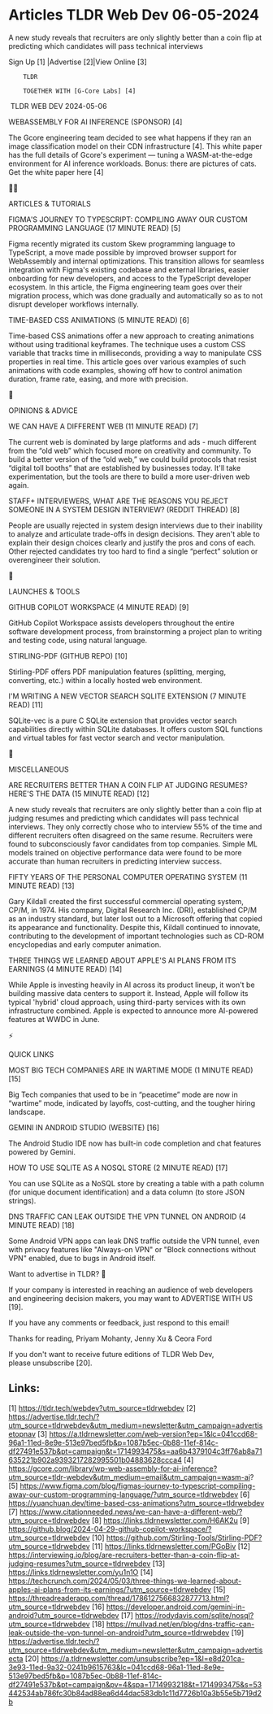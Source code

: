 # Articles TLDR Web Dev 06-05-2024

A new study reveals that recruiters are only slightly better than a
coin flip at predicting which candidates will pass technical
interviews  

 Sign Up [1] |Advertise [2]|View Online [3] 

		TLDR 

		TOGETHER WITH [G-Core Labs] [4]

 TLDR WEB DEV 2024-05-06

 WEBASSEMBLY FOR AI INFERENCE (SPONSOR) [4] 

 The Gcore engineering team decided to see what happens if they ran an
image classification model on their CDN infrastructure [4]. This white
paper has the full details of Gcore's experiment — tuning a
WASM-at-the-edge environment for AI inference workloads. Bonus: there
are pictures of cats. Get the white paper here [4] 

🧑‍💻 

ARTICLES & TUTORIALS

 FIGMA'S JOURNEY TO TYPESCRIPT: COMPILING AWAY OUR CUSTOM PROGRAMMING
LANGUAGE (17 MINUTE READ) [5] 

 Figma recently migrated its custom Skew programming language to
TypeScript, a move made possible by improved browser support for
WebAssembly and internal optimizations. This transition allows for
seamless integration with Figma's existing codebase and external
libraries, easier onboarding for new developers, and access to the
TypeScript developer ecosystem. In this article, the Figma engineering
team goes over their migration process, which was done gradually and
automatically so as to not disrupt developer workflows internally. 

 TIME-BASED CSS ANIMATIONS (5 MINUTE READ) [6] 

 Time-based CSS animations offer a new approach to creating animations
without using traditional keyframes. The technique uses a custom CSS
variable that tracks time in milliseconds, providing a way to
manipulate CSS properties in real time. This article goes over various
examples of such animations with code examples, showing off how to
control animation duration, frame rate, easing, and more with
precision. 

🧠 

OPINIONS & ADVICE

 WE CAN HAVE A DIFFERENT WEB (11 MINUTE READ) [7] 

 The current web is dominated by large platforms and ads - much
different from the “old web” which focused more on creativity and
community. To build a better version of the “old web,” we could
build protocols that resist “digital toll booths” that are
established by businesses today. It'll take experimentation, but the
tools are there to build a more user-driven web again. 

 STAFF+ INTERVIEWERS, WHAT ARE THE REASONS YOU REJECT SOMEONE IN A
SYSTEM DESIGN INTERVIEW? (REDDIT THREAD) [8] 

 People are usually rejected in system design interviews due to their
inability to analyze and articulate trade-offs in design decisions.
They aren't able to explain their design choices clearly and justify
the pros and cons of each. Other rejected candidates try too hard to
find a single “perfect” solution or overengineer their solution. 

🚀 

LAUNCHES & TOOLS

 GITHUB COPILOT WORKSPACE (4 MINUTE READ) [9] 

 GitHub Copilot Workspace assists developers throughout the entire
software development process, from brainstorming a project plan to
writing and testing code, using natural language. 

 STIRLING-PDF (GITHUB REPO) [10] 

 Stirling-PDF offers PDF manipulation features (splitting, merging,
converting, etc.) within a locally hosted web environment. 

 I'M WRITING A NEW VECTOR SEARCH SQLITE EXTENSION (7 MINUTE READ) [11]


 SQLite-vec is a pure C SQLite extension that provides vector search
capabilities directly within SQLite databases. It offers custom SQL
functions and virtual tables for fast vector search and vector
manipulation. 

🎁 

MISCELLANEOUS

 ARE RECRUITERS BETTER THAN A COIN FLIP AT JUDGING RESUMES? HERE'S THE
DATA (15 MINUTE READ) [12] 

 A new study reveals that recruiters are only slightly better than a
coin flip at judging resumes and predicting which candidates will pass
technical interviews. They only correctly chose who to interview 55%
of the time and different recruiters often disagreed on the same
resume. Recruiters were found to subconsciously favor candidates from
top companies. Simple ML models trained on objective performance data
were found to be more accurate than human recruiters in predicting
interview success. 

 FIFTY YEARS OF THE PERSONAL COMPUTER OPERATING SYSTEM (11 MINUTE
READ) [13] 

 Gary Kildall created the first successful commercial operating
system, CP/M, in 1974. His company, Digital Research Inc. (DRI),
established CP/M as an industry standard, but later lost out to a
Microsoft offering that copied its appearance and functionality.
Despite this, Kildall continued to innovate, contributing to the
development of important technologies such as CD-ROM encyclopedias and
early computer animation. 

 THREE THINGS WE LEARNED ABOUT APPLE'S AI PLANS FROM ITS EARNINGS (4
MINUTE READ) [14] 

 While Apple is investing heavily in AI across its product lineup, it
won't be building massive data centers to support it. Instead, Apple
will follow its typical 'hybrid' cloud approach, using third-party
services with its own infrastructure combined. Apple is expected to
announce more AI-powered features at WWDC in June. 

⚡ 

QUICK LINKS

 MOST BIG TECH COMPANIES ARE IN WARTIME MODE (1 MINUTE READ) [15] 

 Big Tech companies that used to be in “peacetime” mode are now in
“wartime” mode, indicated by layoffs, cost-cutting, and the
tougher hiring landscape. 

 GEMINI IN ANDROID STUDIO (WEBSITE) [16] 

 The Android Studio IDE now has built-in code completion and chat
features powered by Gemini. 

 HOW TO USE SQLITE AS A NOSQL STORE (2 MINUTE READ) [17] 

 You can use SQLite as a NoSQL store by creating a table with a path
column (for unique document identification) and a data column (to
store JSON strings). 

 DNS TRAFFIC CAN LEAK OUTSIDE THE VPN TUNNEL ON ANDROID (4 MINUTE
READ) [18] 

 Some Android VPN apps can leak DNS traffic outside the VPN tunnel,
even with privacy features like "Always-on VPN" or "Block connections
without VPN" enabled, due to bugs in Android itself. 

Want to advertise in TLDR? 📰

 If your company is interested in reaching an audience of web
developers and engineering decision makers, you may want to ADVERTISE
WITH US [19]. 

 If you have any comments or feedback, just respond to this email! 

Thanks for reading, 
Priyam Mohanty, Jenny Xu & Ceora Ford 

If you don't want to receive future editions of TLDR Web Dev,
please unsubscribe [20]. 

 

Links:
------
[1] https://tldr.tech/webdev?utm_source=tldrwebdev
[2] https://advertise.tldr.tech/?utm_source=tldrwebdev&utm_medium=newsletter&utm_campaign=advertisetopnav
[3] https://a.tldrnewsletter.com/web-version?ep=1&lc=041ccd68-96a1-11ed-8e9e-513e97bed5fb&p=1087b5ec-0b88-11ef-814c-df27491e537b&pt=campaign&t=1714993475&s=aa6b4379104c3ff76ab8a71635221b902a9393217282995501b04883628ccca4
[4] https://gcore.com/library/wp-web-assembly-for-ai-inference?utm_source=tldr-webdev&utm_medium=email&utm_campaign=wasm-ai?
[5] https://www.figma.com/blog/figmas-journey-to-typescript-compiling-away-our-custom-programming-language/?utm_source=tldrwebdev
[6] https://yuanchuan.dev/time-based-css-animations?utm_source=tldrwebdev
[7] https://www.citationneeded.news/we-can-have-a-different-web/?utm_source=tldrwebdev
[8] https://links.tldrnewsletter.com/H6AK2u
[9] https://github.blog/2024-04-29-github-copilot-workspace/?utm_source=tldrwebdev
[10] https://github.com/Stirling-Tools/Stirling-PDF?utm_source=tldrwebdev
[11] https://links.tldrnewsletter.com/PGoBiv
[12] https://interviewing.io/blog/are-recruiters-better-than-a-coin-flip-at-judging-resumes?utm_source=tldrwebdev
[13] https://links.tldrnewsletter.com/yu1n1O
[14] https://techcrunch.com/2024/05/03/three-things-we-learned-about-apples-ai-plans-from-its-earnings/?utm_source=tldrwebdev
[15] https://threadreaderapp.com/thread/1786127566832877713.html?utm_source=tldrwebdev
[16] https://developer.android.com/gemini-in-android?utm_source=tldrwebdev
[17] https://rodydavis.com/sqlite/nosql?utm_source=tldrwebdev
[18] https://mullvad.net/en/blog/dns-traffic-can-leak-outside-the-vpn-tunnel-on-android?utm_source=tldrwebdev
[19] https://advertise.tldr.tech/?utm_source=tldrwebdev&utm_medium=newsletter&utm_campaign=advertisecta
[20] https://a.tldrnewsletter.com/unsubscribe?ep=1&l=e8d201ca-3e93-11ed-9a32-0241b9615763&lc=041ccd68-96a1-11ed-8e9e-513e97bed5fb&p=1087b5ec-0b88-11ef-814c-df27491e537b&pt=campaign&pv=4&spa=1714993218&t=1714993475&s=53442534ab786fc30b84ad88ea6d44dac583db1c11d7726b10a3b55e5b719d2b